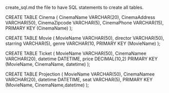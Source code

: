 create_sql.md
the file to have SQL statements to create all tables.

CREATE TABLE Cinema (
        CinemaName VARCHAR(20), 
        CinemaAddress VARCHAR(50), 
        CinemaZipcode VARCHAR(5), 
        CinemaPhone VARCHAR(15),
        PRIMARY KEY (CinemaName)
);

CREATE TABLE Movie (
        MovieName VARCHAR(50), 
        director VARCHAR(50), 
        starring VARCHAR(5), 
        genre VARCHAR(10,
        PRIMARY KEY (MovieName)
);


CREATE TABLE Ticket (
        MovieName VARCHAR(50), 
        CinemaNamee VARCHAR(20), 
        datetime DATETIME, 
        price DECIMAL(10,2)
        PRIMARY KEY (MovieName, CinemaName, datetime)
);

CREATE TABLE Projection (
        MovieName VARCHAR(50), 
        CinemaNamee VARCHAR(20), 
        datetime DATETIME, 
        seat VARCHAR(5),
        PRIMARY KEY (MovieName, CinemaName,datetime)
);
